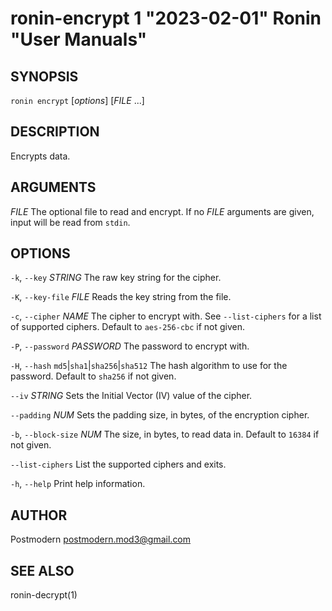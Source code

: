# ronin-encrypt 1 "2023-02-01" Ronin "User Manuals"

## SYNOPSIS

`ronin encrypt` [*options*] [*FILE* ...]

## DESCRIPTION

Encrypts data.

## ARGUMENTS

*FILE*
  The optional file to read and encrypt. If no *FILE* arguments are given,
  input will be read from `stdin`.

## OPTIONS

`-k`, `--key` *STRING*
  The raw key string for the cipher.

`-K`, `--key-file` *FILE*
  Reads the key string from the file.

`-c`, `--cipher` *NAME*
  The cipher to encrypt with. See `--list-ciphers` for a list of supported
  ciphers. Default to `aes-256-cbc` if not given.

`-P`, `--password` *PASSWORD*
  The password to encrypt with.

`-H`, `--hash` `md5`\|`sha1`\|`sha256`\|`sha512`
  The hash algorithm to use for the password. Default to `sha256` if not given.

`--iv` *STRING*
  Sets the Initial Vector (IV) value of the cipher.

`--padding` *NUM*
  Sets the padding size, in bytes, of the encryption cipher.

`-b`, `--block-size` *NUM*
  The size, in bytes, to read data in. Default to `16384` if not given.

`--list-ciphers`
  List the supported ciphers and exits.

`-h`, `--help`
  Print help information.

## AUTHOR

Postmodern <postmodern.mod3@gmail.com>

## SEE ALSO

ronin-decrypt(1)
